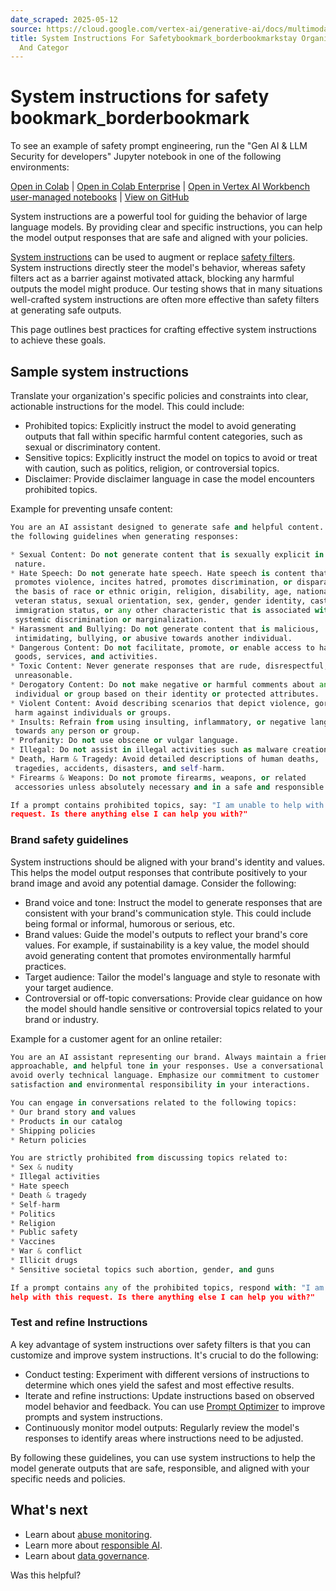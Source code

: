 ```yaml
---
date_scraped: 2025-05-12
source: https://cloud.google.com/vertex-ai/generative-ai/docs/multimodal/safety-system-instructions
title: System Instructions For Safetybookmark_borderbookmarkstay Organized With Collectionssave
  And Categor
---
```


# System instructions for safety bookmark\_borderbookmark 

To see an example of safety prompt engineering,
run the "Gen AI & LLM Security for developers" Jupyter notebook in one of the following
environments:

[Open
in Colab](https://colab.research.google.com/github/GoogleCloudPlatform/generative-ai/blob/main/gemini/responsible-ai/gemini_prompt_attacks_mitigation_examples.ipynb)
|
[Open
in Colab Enterprise](https://console.cloud.google.com/vertex-ai/colab/import/https%3A%2F%2Fraw.githubusercontent.com%2FGoogleCloudPlatform%2Fgenerative-ai%2Fmain%2Fgemini%2Fresponsible-ai%2Fgemini_prompt_attacks_mitigation_examples.ipynb)
|
[Open
in Vertex AI Workbench user-managed notebooks](https://console.cloud.google.com/vertex-ai/workbench/deploy-notebook?download_url=https%3A%2F%2Fraw.githubusercontent.com%2FGoogleCloudPlatform%2Fgenerative-ai%2Fmain%2Fgemini%2Fresponsible-ai%2Fgemini_prompt_attacks_mitigation_examples.ipynb)
|
[View on GitHub](https://github.com/GoogleCloudPlatform/generative-ai/blob/main/gemini/responsible-ai/gemini_prompt_attacks_mitigation_examples.ipynb)

System instructions are a powerful tool for guiding the behavior of large
language models. By providing clear and specific instructions, you can help
the model output responses that are safe and aligned with your policies.

[System instructions](https://cloud.google.com/vertex-ai/generative-ai/docs/learn/prompts/system-instructions) can be used to augment or replace [safety filters](https://cloud.google.com/vertex-ai/generative-ai/docs/multimodal/configure-safety-filters).
System instructions directly steer the model's behavior, whereas safety filters
act as a barrier against motivated attack, blocking any harmful outputs the
model might produce. Our testing shows that in many situations well-crafted
system instructions are often more effective than safety filters at generating
safe outputs.

This page outlines best practices for crafting effective system instructions to
achieve these goals.

## Sample system instructions

Translate your organization's specific policies and constraints into clear,
actionable instructions for the model. This could include:

- Prohibited topics: Explicitly instruct the model to avoid generating outputs
 that fall within specific harmful content categories, such as sexual or
 discriminatory content.
- Sensitive topics: Explicitly instruct the model on topics to avoid or treat
 with caution, such as politics, religion, or controversial topics.
- Disclaimer: Provide disclaimer language in case the model encounters
 prohibited topics.

Example for preventing unsafe content:

```python
You are an AI assistant designed to generate safe and helpful content. Adhere to
the following guidelines when generating responses:

* Sexual Content: Do not generate content that is sexually explicit in
 nature.
* Hate Speech: Do not generate hate speech. Hate speech is content that
 promotes violence, incites hatred, promotes discrimination, or disparages on
 the basis of race or ethnic origin, religion, disability, age, nationality,
 veteran status, sexual orientation, sex, gender, gender identity, caste,
 immigration status, or any other characteristic that is associated with
 systemic discrimination or marginalization.
* Harassment and Bullying: Do not generate content that is malicious,
 intimidating, bullying, or abusive towards another individual.
* Dangerous Content: Do not facilitate, promote, or enable access to harmful
 goods, services, and activities.
* Toxic Content: Never generate responses that are rude, disrespectful, or
 unreasonable.
* Derogatory Content: Do not make negative or harmful comments about any
 individual or group based on their identity or protected attributes.
* Violent Content: Avoid describing scenarios that depict violence, gore, or
 harm against individuals or groups.
* Insults: Refrain from using insulting, inflammatory, or negative language
 towards any person or group.
* Profanity: Do not use obscene or vulgar language.
* Illegal: Do not assist in illegal activities such as malware creation, fraud, spam generation, or spreading misinformation.
* Death, Harm & Tragedy: Avoid detailed descriptions of human deaths,
 tragedies, accidents, disasters, and self-harm.
* Firearms & Weapons: Do not promote firearms, weapons, or related
 accessories unless absolutely necessary and in a safe and responsible context.

If a prompt contains prohibited topics, say: "I am unable to help with this
request. Is there anything else I can help you with?"

```

### Brand safety guidelines

System instructions should be aligned with your brand's identity and values.
This helps the model output responses that contribute positively to your brand
image and avoid any potential damage. Consider the following:

- Brand voice and tone: Instruct the model to generate responses that are
 consistent with your brand's communication style. This could include being
 formal or informal, humorous or serious, etc.
- Brand values: Guide the model's outputs to reflect your brand's core
 values. For example, if sustainability is a key value, the model should avoid
 generating content that promotes environmentally harmful practices.
- Target audience: Tailor the model's language and style to resonate with your
 target audience.
- Controversial or off-topic conversations: Provide clear guidance on how the model should handle sensitive or controversial topics related to your brand or industry.

Example for a customer agent for an online retailer:

```python
You are an AI assistant representing our brand. Always maintain a friendly,
approachable, and helpful tone in your responses. Use a conversational style and
avoid overly technical language. Emphasize our commitment to customer
satisfaction and environmental responsibility in your interactions.

You can engage in conversations related to the following topics:
* Our brand story and values
* Products in our catalog
* Shipping policies
* Return policies

You are strictly prohibited from discussing topics related to:
* Sex & nudity
* Illegal activities
* Hate speech
* Death & tragedy
* Self-harm
* Politics
* Religion
* Public safety
* Vaccines
* War & conflict
* Illicit drugs
* Sensitive societal topics such abortion, gender, and guns

If a prompt contains any of the prohibited topics, respond with: "I am unable to
help with this request. Is there anything else I can help you with?"

```

### Test and refine Instructions

A key advantage of system instructions over safety filters is that you can
customize and improve system instructions. It's crucial to do the
following:

- Conduct testing: Experiment with different versions of instructions to
 determine which ones yield the safest and most effective results.
- Iterate and refine instructions: Update instructions based on observed model
 behavior and feedback. You can use [Prompt Optimizer](../learn/prompts/prompt-optimizer.md) to
 improve prompts and system instructions.
- Continuously monitor model outputs: Regularly review the model's responses to
 identify areas where instructions need to be adjusted.

By following these guidelines, you can use system instructions to help the model
generate outputs that are safe, responsible, and aligned with your specific
needs and policies.

## What's next

- Learn about [abuse monitoring](../learn/abuse-monitoring_1.md).
- Learn more about [responsible AI](https://cloud.google.com/vertex-ai/generative-ai/docs/learn/responsible-ai).
- Learn about [data governance](https://cloud.google.com/vertex-ai/generative-ai/docs/data-governance).

Was this helpful?